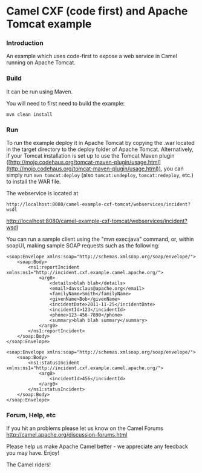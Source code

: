 # Camel CXF (code first) and Apache Tomcat example

### Introduction
An example which uses code-first to expose a web service in Camel running on Apache Tomcat.

### Build
It can be run using Maven.

You will need to first need to build the example:

	mvn clean install

### Run

To run the example deploy it in Apache Tomcat by copying the .war located
in the target directory to the deploy folder of Apache Tomcat.  Alternatively,
if your Tomcat installation is set up to use the Tomcat Maven plugin
([http://mojo.codehaus.org/tomcat-maven-plugin/usage.html](http://mojo.codehaus.org/tomcat-maven-plugin/usage.html)), you can simply
run `mvn tomcat:deploy` (also `tomcat:undeploy`, `tomcat:redeploy`, etc.)
to install the WAR file.  

The webservice is located at

	http://localhost:8080/camel-example-cxf-tomcat/webservices/incident?wsdl

[http://localhost:8080/camel-example-cxf-tomcat/webservices/incident?wsdl](http://localhost:8080/camel-example-cxf-tomcat/webservices/incident?wsdl)

You can run a sample client using the "mvn exec:java" command, or, within
soapUI, making sample SOAP requests such as the following:

	<soap:Envelope xmlns:soap="http://schemas.xmlsoap.org/soap/envelope/">
	    <soap:Body>
	        <ns1:reportIncident xmlns:ns1="http://incident.cxf.example.camel.apache.org/">
	            <arg0>
	                <details>blah blah</details>
	                <email>davsclaus@apache.org</email>
	                <familyName>Smith</familyName>
	                <givenName>Bob</givenName>
	                <incidentDate>2011-11-25</incidentDate>
	                <incidentId>123</incidentId>
	                <phone>123-456-7890</phone>
	                <summary>blah blah summary</summary>
	            </arg0>
	        </ns1:reportIncident>
	    </soap:Body>
	</soap:Envelope>

	<soap:Envelope xmlns:soap="http://schemas.xmlsoap.org/soap/envelope/">
	    <soap:Body>
	        <ns1:statusIncident xmlns:ns1="http://incident.cxf.example.camel.apache.org/">
	            <arg0>
	                <incidentId>456</incidentId>
	            </arg0>
	        </ns1:statusIncident>
	    </soap:Body>
	</soap:Envelope>

### Forum, Help, etc

If you hit an problems please let us know on the Camel Forums
	<http://camel.apache.org/discussion-forums.html>

Please help us make Apache Camel better - we appreciate any feedback you may
have.  Enjoy!


The Camel riders!
